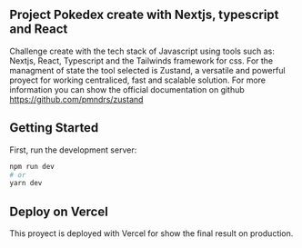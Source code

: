 ## Project Pokedex create with Nextjs, typescript and React
Challenge create with the tech stack of Javascript  using tools such as: Nextjs, React, Typescript and the Tailwinds framework for css. 
For the managment of state the tool selected is Zustand, a versatile and powerful proyect for working centraliced, fast and scalable solution. For more information you can show the official documentation on github https://github.com/pmndrs/zustand 

## Getting Started

First, run the development server:

```bash
npm run dev
# or
yarn dev
```

## Deploy on Vercel

This proyect is deployed with Vercel for show the final result on production.
